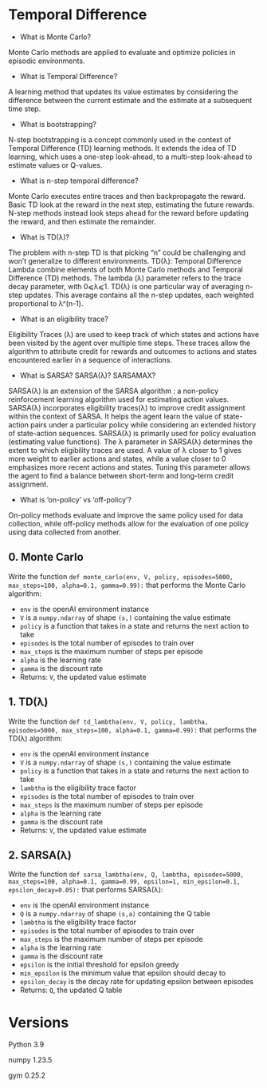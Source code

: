 # Temporal Difference
- What is Monte Carlo?

Monte Carlo methods are applied to evaluate and optimize policies in episodic environments.
- What is Temporal Difference?

A learning method that updates its value estimates by considering the difference between the current estimate and the estimate at a subsequent time step.
- What is bootstrapping?

N-step bootstrapping is a concept commonly used in the context of Temporal Difference (TD) learning methods. It extends the idea of TD learning, which uses a one-step look-ahead, to a multi-step look-ahead to estimate values or Q-values.
- What is n-step temporal difference?

Monte Carlo executes entire traces and then backpropagate the reward. Basic TD look at the reward in the next step, estimating the future rewards. N-step methods instead look steps ahead for the reward before updating the reward, and then estimate the remainder.
- What is TD(λ)?

The problem with n-step TD is that picking “n” could be challenging and won’t generalize to different environments. TD(λ): Temporal Difference Lambda combine elements of both Monte Carlo methods and Temporal Difference (TD) methods. The lambda (λ) parameter refers to the trace decay parameter, with 0⩽λ⩽1.
TD(λ) is one particular way of averaging n-step updates. This average contains all the n-step updates, each weighted proportional to λ^(n-1).
- What is an eligibility trace?

Eligibility Traces (λ) are used to keep track of which states and actions have been visited by the agent over multiple time steps. These traces allow the algorithm to attribute credit for rewards and outcomes to actions and states encountered earlier in a sequence of interactions.
- What is SARSA? SARSA(λ)? SARSAMAX?

SARSA(λ) is an extension of the SARSA algorithm : a non-policy reinforcement learning algorithm used for estimating action values. SARSA(λ) incorporates eligibility traces(λ) to improve credit assignment within the context of SARSA. It helps the agent learn the value of state-action pairs under a particular policy while considering an extended history of state-action sequences. SARSA(λ) is primarily used for policy evaluation (estimating value functions).
The λ parameter in SARSA(λ) determines the extent to which eligibility traces are used. A value of λ closer to 1 gives more weight to earlier actions and states, while a value closer to 0 emphasizes more recent actions and states. Tuning this parameter allows the agent to find a balance between short-term and long-term credit assignment.
- What is ‘on-policy’ vs ‘off-policy’?

On-policy methods evaluate and improve the same policy used for data collection, while off-policy methods allow for the evaluation of one policy using data collected from another.

## 0. Monte Carlo
Write the function ``def monte_carlo(env, V, policy, episodes=5000, max_steps=100, alpha=0.1, gamma=0.99):`` that performs the Monte Carlo algorithm:

- ``env`` is the openAI environment instance
- ``V`` is a ``numpy.ndarray`` of shape ``(s,)`` containing the value estimate
- ``policy`` is a function that takes in a state and returns the next action to take
- ``episodes`` is the total number of episodes to train over
- ``max_step``s is the maximum number of steps per episode
- ``alpha`` is the learning rate
- ``gamma`` is the discount rate
- Returns: ``V``, the updated value estimate

## 1. TD(λ)
Write the function ``def td_lambtha(env, V, policy, lambtha, episodes=5000, max_steps=100, alpha=0.1, gamma=0.99):`` that performs the TD(λ) algorithm:

- ``env`` is the openAI environment instance
- ``V`` is a ``numpy.ndarray`` of shape ``(s,)`` containing the value estimate
- ``policy`` is a function that takes in a state and returns the next action to take
- ``lambtha`` is the eligibility trace factor
- ``episodes`` is the total number of episodes to train over
- ``max_steps`` is the maximum number of steps per episode
- ``alpha`` is the learning rate
- ``gamma`` is the discount rate
- Returns: ``V``, the updated value estimate

## 2. SARSA(λ)
Write the function ``def sarsa_lambtha(env, Q, lambtha, episodes=5000, max_steps=100, alpha=0.1, gamma=0.99, epsilon=1, min_epsilon=0.1, epsilon_decay=0.05):`` that performs SARSA(λ):

- ``env`` is the openAI environment instance
- ``Q`` is a ``numpy.ndarray`` of shape ``(s,a)`` containing the Q table
- ``lambtha`` is the eligibility trace factor
- ``episodes`` is the total number of episodes to train over
- ``max_steps`` is the maximum number of steps per episode
- ``alpha`` is the learning rate
- ``gamma`` is the discount rate
- ``epsilon`` is the initial threshold for epsilon greedy
- ``min_epsilon`` is the minimum value that epsilon should decay to
- ``epsilon_decay`` is the decay rate for updating epsilon between episodes
- Returns: ``Q``, the updated Q table

# Versions
Python 3.9

numpy 1.23.5

gym 0.25.2
